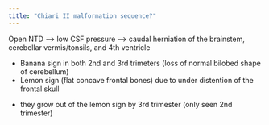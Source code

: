 ```yaml
---
title: "Chiari II malformation sequence?"
---
```

Open NTD --&gt; low CSF pressure --&gt; caudal herniation of the brainstem, cerebellar vermis/tonsils, and 4th ventricle
- Banana sign in both 2nd and 3rd trimeters (loss of normal bilobed shape of cerebellum)
- Lemon sign (flat concave frontal bones) due to under distention of the frontal skull
* they grow out of the lemon sign by 3rd trimester (only seen 2nd trimester)

